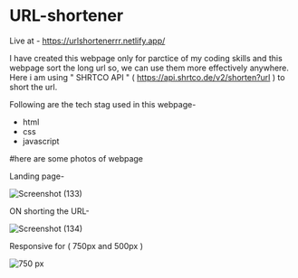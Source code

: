 # URL-shortener
Live at - https://urlshortenerrr.netlify.app/

I have created this webpage only for parctice of my coding skills  and this webpage sort the long url so, we can use them more effectively anywhere.
Here i am using " SHRTCO API " ( https://api.shrtco.de/v2/shorten?url ) to short the url.

Following are the tech stag used in this webpage-
* html
* css 
* javascript

#here are some photos of webpage

Landing page-
 
![Screenshot (133)](https://user-images.githubusercontent.com/119421686/226537336-de8654b0-857f-4f53-b31b-3a8edc51577f.png)

 ON shorting the URL-
 
![Screenshot (134)](https://user-images.githubusercontent.com/119421686/226537360-edcc5bd5-9a1d-44a2-9bef-588cddcdda17.png)

Responsive for ( 750px and 500px )

![750 px](https://user-images.githubusercontent.com/119421686/226537383-b57aecd3-dfdc-4682-a40f-6258ea926964.jpg)
